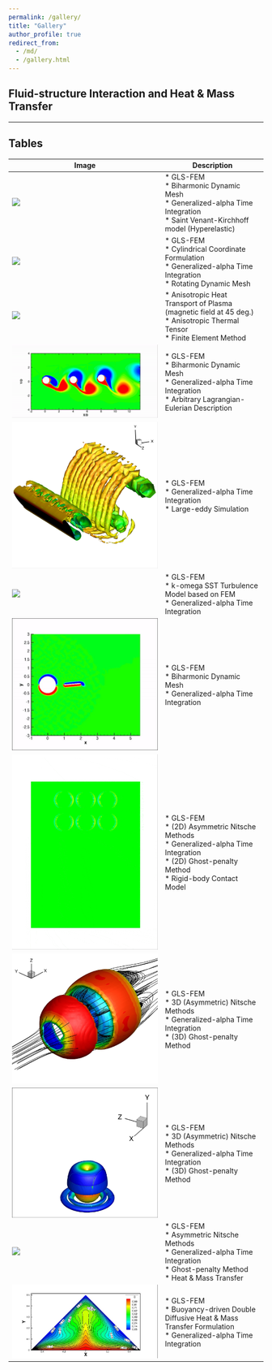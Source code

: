```yaml
---
permalink: /gallery/
title: "Gallery"
author_profile: true
redirect_from: 
  - /md/
  - /gallery.html
---
```


## Fluid-structure Interaction and Heat & Mass Transfer

---

## Tables

| Image | Description |
|----------|----------|
| ![](images/flexible_splitter_plate_mesh.gif)  | * GLS-FEM<br> * Biharmonic Dynamic Mesh<br> * Generalized-alpha Time Integration<br> * Saint Venant-Kirchhoff model (Hyperelastic) |
| ![](images/rotating_turbine_blades.gif)   |  * GLS-FEM<br> * Cylindrical Coordinate Formulation<br> * Generalized-alpha Time Integration<br> * Rotating Dynamic Mesh  |
| ![](images/T1_theta_45.png)  | * Anisotropic Heat Transport of Plasma (magnetic field at 45 deg.)<br> * Anisotropic Thermal Tensor<br> * Finite Element Method<br> |
| ![](images/tandem.gif)   |  * GLS-FEM<br> * Biharmonic Dynamic Mesh<br> * Generalized-alpha Time Integration<br> * Arbitrary Lagrangian-Eulerian Description|
| ![](images/aerofoil_large-eddy-simulation.jpeg)  | * GLS-FEM<br> * Generalized-alpha Time Integration<br> * Large-eddy Simulation |
| ![](images/re41300_k-omega-SST.gif)  | * GLS-FEM<br> * k-omega SST Turbulence Model based on FEM <br> * Generalized-alpha Time Integration<br>|
| ![](images/active_flow_control.gif)  | * GLS-FEM<br> * Biharmonic Dynamic Mesh<br> * Generalized-alpha Time Integration<br>|
| ![](images/6cyl_fall.gif)  | * GLS-FEM<br> * (2D) Asymmetric Nitsche Methods <br> * Generalized-alpha Time Integration<br> * (2D) Ghost-penalty Method<br>  * Rigid-body Contact Model<br>|
| ![](images/ball.jpg)  | * GLS-FEM<br> * 3D (Asymmetric) Nitsche Methods <br> * Generalized-alpha Time Integration<br> * (3D) Ghost-penalty Method<br>|
| ![](images/wall_particle_collision.jpg)  | * GLS-FEM<br> * 3D (Asymmetric) Nitsche Methods <br> * Generalized-alpha Time Integration<br> * (3D) Ghost-penalty Method<br>|
| ![](images/hm_viv_mesh_t.gif)  | * GLS-FEM<br> * Asymmetric Nitsche Methods <br> * Generalized-alpha Time Integration<br> * Ghost-penalty Method<br> * Heat & Mass Transfer<br>|
| ![](images/solar.jpeg)  | * GLS-FEM<br> * Buoyancy-driven Double Diffusive Heat & Mass Transfer Formulation <br> * Generalized-alpha Time Integration<br>|
